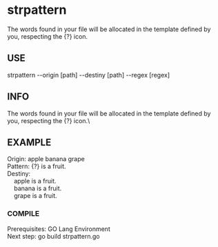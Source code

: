 # strpattern
The words found in your file will be allocated in the template defined by you, respecting the {?} icon.

## USE
strpattern --origin [path] --destiny [path] --regex [regex]

## INFO
The words found in your file will be allocated in the template defined by you, respecting the {?} icon.\
	
## EXAMPLE
Origin: apple banana grape\
Pattern: {?} is a fruit.\
Destiny:\
&nbsp;&nbsp;&nbsp;&nbsp;apple is a fruit.\
&nbsp;&nbsp;&nbsp;&nbsp;banana is a fruit.\
&nbsp;&nbsp;&nbsp;&nbsp;grape is a fruit.

### COMPILE
Prerequisites: GO Lang Environment\
Next step: go build strpattern.go
